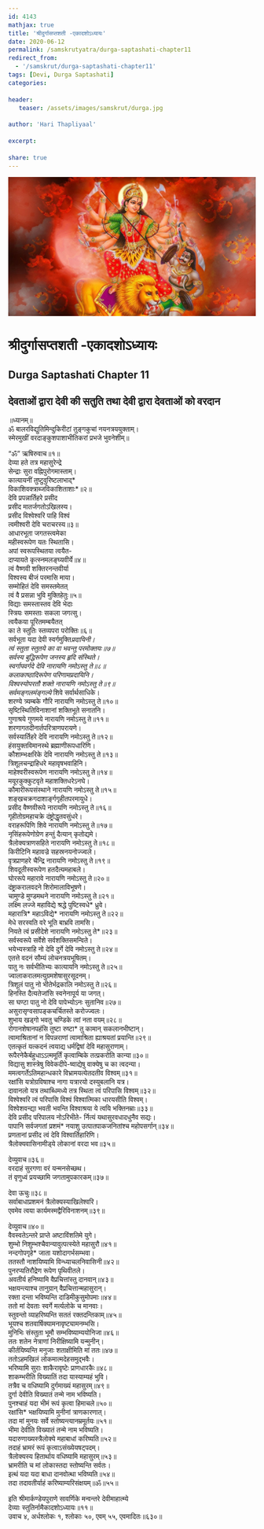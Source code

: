 ```yaml
---    
id: 4143    
mathjax: true    
title: 'श्रीदुर्गासप्तशती -एकादशोऽध्यायः'    
date: 2020-06-12    
permalink: /samskrutyatra/durga-saptashati-chapter11
redirect_from: 
  - '/samskrut/durga-saptashati-chapter11'
tags: [Devi, Durga Saptashati]    
categories:    
    
header:    
   teaser: /assets/images/samskrut/durga.jpg    
    
author: 'Hari Thapliyaal'    
    
excerpt:    
    
share: true    
---    
```

    
![](/assets/images/samskrut/durga.jpg)    
    
# श्रीदुर्गासप्तशती -एकादशोऽध्यायः    
## Durga Saptashati Chapter 11    
    
## देवताओं द्वारा देवी की सतुति तथा देवी द्वारा देवताओं को वरदान    
    
॥ध्यानम्॥    
ॐ बालरविद्युतिमिन्दुकिरीटां तुङ्‌गकुचां नयनत्रययुक्ताम्।    
स्मेरमुखीं वरदाङ्‌कुशपाशाभीतिकरां प्रभजे भुवनेशीम्॥    
    
“ॐ” ऋषिरुवाच॥१॥    
देव्या हते तत्र महासुरेन्द्रे    
सेन्द्राः सुरा वह्निपुरोगमास्ताम्।    
कात्यायनीं तुष्टुवुरिष्टलाभाद्*    
विकाशिवक्त्राब्जविकाशिताशाः*॥२॥    
देवि प्रपन्नार्तिहरे प्रसीद    
प्रसीद मातर्जगतोऽखिलस्य।    
प्रसीद विश्‍वेश्‍वरि पाहि विश्‍वं    
त्वमीश्‍वरी देवि चराचरस्य॥३॥    
आधारभूता जगतस्त्वमेका    
महीस्वरूपेण यतः स्थितासि।    
अपां स्वरूपस्थितया त्वयैत-    
दाप्यायते कृत्स्नमलङ्‌घ्यवीर्ये॥४॥    
त्वं वैष्णवी शक्तिरनन्तवीर्या    
विश्‍वस्य बीजं परमासि माया।    
सम्मोहितं देवि समस्तमेतत्    
त्वं वै प्रसन्ना भुवि मुक्तिहेतुः॥५॥    
विद्याः समस्तास्तव देवि भेदाः    
स्त्रियः समस्ताः सकला जगत्सु।    
त्वयैकया पूरितमम्बयैतत्    
का ते स्तुतिः स्तव्यपरा परोक्तिः॥६॥    
सर्वभूता यदा देवी स्वर्गमुक्ति*प्रदायिनी।    
त्वं स्तुता स्तुतये का वा भवन्तु परमोक्तयः॥७॥    
सर्वस्य बुद्धिरूपेण जनस्य हृदि संस्थिते।    
स्वर्गापवर्गदे देवि नारायणि नमोऽस्तु ते॥८॥    
कलाकाष्ठादिरूपेण परिणामप्रदायिनि।    
विश्‍वस्योपरतौ शक्ते नारायणि नमोऽस्तु ते॥९॥    
सर्वमङ्‌गलमंङ्‌गल्ये* शिवे सर्वार्थसाधिके।    
शरण्ये त्र्यम्बके गौरि नारायणि नमोऽस्तु ते॥१०॥    
सृष्टिस्थितिविनाशानां शक्तिभूते सनातनि।    
गुणाश्रये गुणमये नारायणि नमोऽस्तु ते॥११॥    
शरणागतदीनार्तपरित्राणपरायणे।    
सर्वस्यार्तिहरे देवि नारायणि नमोऽस्तु ते॥१२॥    
हंसयुक्तविमानस्थे ब्रह्माणीरूपधारिणि।    
कौशाम्भःक्षरिके देवि नारायणि नमोऽस्तु ते॥१३॥    
त्रिशूलचन्द्राहिधरे महावृषभवाहिनि।    
माहेश्‍वरीस्वरूपेण नारायणि नमोऽस्तु ते॥१४॥    
मयूरकुक्कुटवृते महाशक्तिधरेऽनघे।    
कौमारीरूपसंस्थाने नारायणि नमोऽस्तु ते॥१५॥    
शङ्‌खचक्रगदाशाङ्‌र्गगृहीतपरमायुधे।    
प्रसीद वैष्णवीरूपे नारायणि नमोऽस्तु ते॥१६॥    
गृहीतोग्रमहाचक्रे दंष्ट्रोद्धृतवसुंधरे।    
वराहरूपिणि शिवे नारायणि नमोऽस्तु ते॥१७॥    
नृसिंहरूपेणोग्रेण हन्तुं दैत्यान् कृतोद्यमे।    
त्रैलोक्यत्राणसहिते नारायणि नमोऽस्तु ते॥१८॥    
किरीटिनि महावज्रे सहस्रनयनोज्ज्वले।    
वृत्रप्राणहरे चैन्द्रि नारायणि नमोऽस्तु ते॥१९॥    
शिवदूतीस्वरूपेण हतदैत्यमहाबले।    
घोररूपे महारावे नारायणि नमोऽस्तु ते॥२०॥    
दंष्ट्राकरालवदने शिरोमालाविभूषणे।    
चामुण्डे मुण्डमथने नारायणि नमोऽस्तु ते॥२१॥    
लक्ष्मि लज्जे महाविद्ये श्रद्धे पुष्टिस्वधे* ध्रुवे।    
महारात्रि* महाऽविद्ये* नारायणि नमोऽस्तु ते॥२२॥    
मेधे सरस्वति वरे भूति बाभ्रवि तामसि।    
नियते त्वं प्रसीदेशे नारायणि नमोऽस्तु ते*॥२३॥    
सर्वस्वरूपे सर्वेशे सर्वशक्तिसमन्विते।    
भयेभ्यस्त्राहि नो देवि दुर्गे देवि नमोऽस्तु ते॥२४॥    
एतत्ते वदनं सौम्यं लोचनत्रयभूषितम्।    
पातु नः सर्वभीतिभ्यः कात्यायनि नमोऽस्तु ते॥२५॥    
ज्वालाकरालमत्युग्रमशेषासुरसूदनम्।    
त्रिशूलं पातु नो भीतेर्भद्रकालि नमोऽस्तु ते॥२६॥    
हिनस्ति दैत्यतेजांसि स्वनेनापूर्य या जगत्।    
सा घण्टा पातु नो देवि पापेभ्योऽनः सुतानिव॥२७॥    
असुरासृग्वसापङ्‌कचर्चितस्ते करोज्ज्वलः।    
शुभाय खड्‌गो भवतु चण्डिके त्वां नता वयम्॥२८॥    
रोगानशेषानपहंसि तुष्टा रुष्टा* तु कामान् सकलानभीष्टान्।    
त्वामाश्रितानां न विपन्नराणां त्वामाश्रिता ह्याश्रयतां प्रयान्ति॥२९॥    
एतत्कृतं यत्कदनं त्वयाद्य धर्मद्विषां देवि महासुराणाम्।    
रूपैरनेकैर्बहुधाऽऽत्ममूर्तिं कृत्वाम्बिके तत्प्रकरोति कान्या॥३०॥    
विद्यासु शास्त्रेषु विवेकदीपे-ष्वाद्येषु वाक्येषु च का त्वदन्या।    
ममत्वगर्तेऽतिमहान्धकारे विभ्रामयत्येतदतीव विश्‍वम्॥३१॥    
रक्षांसि यत्रोग्रविषाश्‍च नागा यत्रारयो दस्युबलानि यत्र।    
दावानलो यत्र तथाब्धिमध्ये तत्र स्थिता त्वं परिपासि विश्‍वम्॥३२॥    
विश्‍वेश्‍वरि त्वं परिपासि विश्‍वं विश्‍वात्मिका धारयसीति विश्‍वम्।    
विश्‍वेशवन्द्या भवती भवन्ति विश्‍वाश्रया ये त्वयि भक्तिनम्राः॥३३॥    
देवि प्रसीद परिपालय नोऽरिभीते- र्नित्यं यथासुरवधादधुनैव सद्यः।    
पापानि सर्वजगतां प्रशमं* नयाशु उत्पातपाकजनितांश्‍च महोपसर्गान्॥३४॥    
प्रणतानां प्रसीद त्वं देवि विश्‍वार्तिहारिणि।    
त्रैलोक्यवासिनामीड्‍ये लोकानां वरदा भव॥३५॥    
    
देव्युवाच॥३६॥    
वरदाहं सुरगणा वरं यन्मनसेच्छथ।    
तं वृणुध्वं प्रयच्छामि जगतामुपकारकम्॥३७॥    
    
देवा ऊचुः॥३८॥    
सर्वाबाधाप्रशमनं त्रैलोक्यस्याखिलेश्‍वरि।    
एवमेव त्वया कार्यमस्मद्वैरिविनाशनम्॥३९॥    
    
देव्युवाच॥४०॥    
वैवस्वतेऽन्तरे प्राप्ते अष्टाविंशतिमे युगे।    
शुम्भो निशुम्भश्‍चैवान्यावुत्पत्स्येते महासुरौ॥४१॥    
नन्दगोपगृहे* जाता यशोदागर्भसम्भवा।    
ततस्तौ नाशयिष्यामि विन्ध्याचलनिवासिनी॥४२॥    
पुनरप्यतिरौद्रेण रूपेण पृथिवीतले।    
अवतीर्य हनिष्यामि वैप्रचित्तांस्तु दानवान्॥४३॥    
भक्षयन्त्याश्‍च तानुग्रान् वैप्रचित्तान्महासुरान्।    
रक्ता दन्ता भविष्यन्ति दाडिमीकुसुमोपमाः॥४४॥    
ततो मां देवताः स्वर्गे मर्त्यलोके च मानवाः।    
स्तुवन्तो व्याहरिष्यन्ति सततं रक्तदन्तिकाम्॥४५॥    
भूयश्‍च शतवार्षिक्यामनावृष्ट्यामनम्भसि।    
मुनिभिः संस्तुता भूमौ सम्भविष्याम्ययोनिजा॥४६॥    
ततः शतेन नेत्राणां निरीक्षिष्यामि यन्मुनीन्।    
कीर्तयिष्यन्ति मनुजाः शताक्षीमिति मां ततः॥४७॥    
ततोऽहमखिलं लोकमात्मदेहसमुद्भवैः।    
भरिष्यामि सुराः शाकैरावृष्टेः प्राणधारकैः॥४८॥    
शाकम्भरीति विख्यातिं तदा यास्याम्यहं भुवि।    
तत्रैव च वधिष्यामि दुर्गमाख्यं महासुरम्॥४९॥    
दुर्गा देवीति विख्यातं तन्मे नाम भविष्यति।    
पुनश्‍चाहं यदा भीमं रूपं कृत्वा हिमाचले॥५०॥    
रक्षांसि* भक्षयिष्यामि मुनीनां त्राणकारणात्।    
तदा मां मुनयः सर्वे स्तोष्यन्त्यानम्रमूर्तयः॥५१॥    
भीमा देवीति विख्यातं तन्मे नाम भविष्यति।    
यदारुणाख्यस्त्रैलोक्ये महाबाधां करिष्यति॥५२॥    
तदाहं भ्रामरं रूपं कृत्वाऽसंख्येयषट्‌पदम्।    
त्रैलोक्यस्य हितार्थाय वधिष्यामि महासुरम्॥५३॥    
भ्रामरीति च मां लोकास्तदा स्तोष्यन्ति सर्वतः।    
इत्थं यदा यदा बाधा दानवोत्था भविष्यति॥५४॥    
तदा तदावतीर्याहं करिष्याम्यरिसंक्षयम्॥ॐ॥५५॥    
    
इति श्रीमार्कण्डेयपुराणे सावर्णिके मन्वन्तरे देवीमाहात्म्ये    
देव्याः स्तुतिर्नामैकादशोऽध्यायः॥११॥    
उवाच ४, अर्धश्‍लोकः १, श्‍लोकाः ५०, एवम् ५५, एवमादितः॥६३०॥    
    
